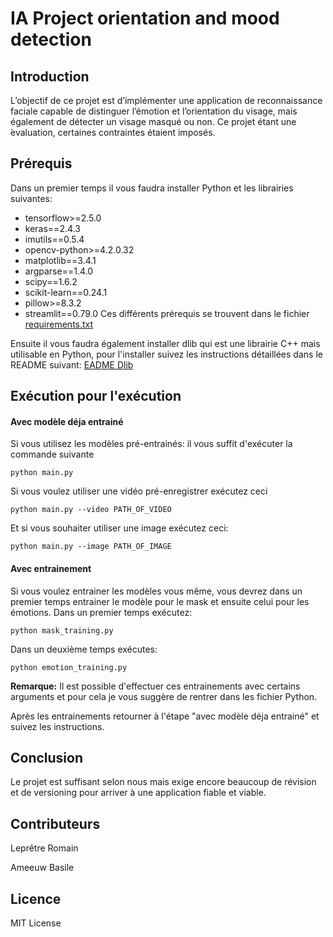 # IA Project orientation and mood detection

## Introduction 

L’objectif  de  ce  projet  est  d’implémenter  une  application  de  reconnaissance  faciale  capable  de distinguer l’émotion et l’orientation du visage, mais également de détecter un visage masqué ou non. Ce projet étant une  ́evaluation, certaines contraintes étaient imposés. 

## Prérequis

Dans un premier temps il vous faudra installer Python et les librairies suivantes:
* tensorflow>=2.5.0
* keras==2.4.3
* imutils==0.5.4
* opencv-python>=4.2.0.32
* matplotlib==3.4.1
* argparse==1.4.0
* scipy==1.6.2
* scikit-learn==0.24.1
* pillow>=8.3.2
* streamlit==0.79.0
Ces différents prérequis se trouvent dans le fichier [requirements.txt](https://github.com/BasileAmeeuw/IA-project-orientation-and-mood-detection/blob/main/requirements.txt)

Ensuite il vous faudra également installer dlib qui est une librairie C++ mais utilisable en Python, pour l'installer suivez les instructions détaillées dans le README suivant: [EADME Dlib](https://github.com/BasileAmeeuw/IA-project-orientation-and-mood-detection/blob/main/dlib-19.9/README.md)

## Exécution pour l'exécution

#### Avec modèle déja entrainé

Si vous utilisez les modèles pré-entrainés: il vous suffit d'exécuter la commande suivante
```
python main.py
```

Si vous voulez utiliser une vidéo pré-enregistrer exécutez ceci
```
python main.py --video PATH_OF_VIDEO
```

Et si vous souhaiter utiliser une image exécutez ceci:
```
python main.py --image PATH_OF_IMAGE
```

#### Avec entrainement

Si vous voulez entrainer les modèles vous même, vous devrez dans un premier temps entrainer le modèle pour le mask et ensuite celui pour les émotions. Dans un premier temps exécutez:
```
python mask_training.py
```
Dans un deuxième temps exécutes:
```
python emotion_training.py
```
 
 **Remarque:** Il est possible d'effectuer ces entrainements avec certains arguments et pour cela je vous suggère de rentrer dans les fichier Python.
 
 Après les entrainements retourner à l'étape "avec modèle déja entrainé" et suivez les instructions.
 
 ## Conclusion
 
 Le projet est suffisant selon nous mais exige encore beaucoup de révision et de versioning pour arriver à une application fiable et viable.
 
 ## Contributeurs
 
 Leprêtre Romain
 
 Ameeuw Basile
 
 ## Licence 
 
 MIT License
